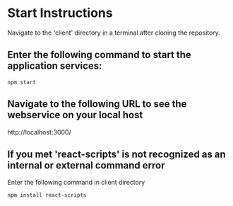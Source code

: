 # Start Instructions
Navigate to the 'client' directory in a terminal after cloning the repository.


## Enter the following command to start the application services:
```
npm start
```

## Navigate to the following URL to see the webservice on your local host

http://localhost:3000/


## If you met 'react-scripts' is not recognized as an internal or external command error
Enter the following command in client directory

```
npm install react-scripts 
```
